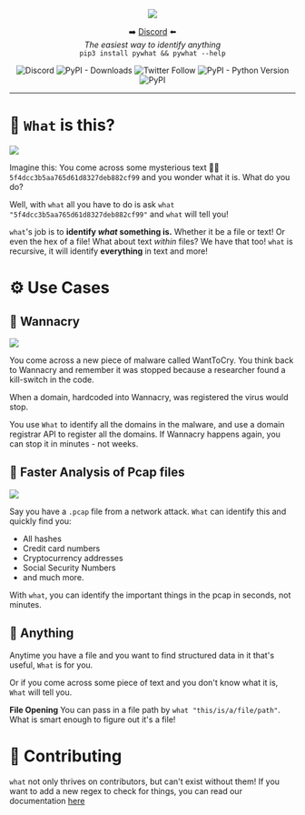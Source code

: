 <p align='center'>
<img src='images_for_README/logo.png'>
<p align="center">➡️ <a href="http://discord.skerritt.blog">Discord</a> ⬅️<br>
<i>The easiest way to identify anything</i><br>
<code>pip3 install pywhat && pywhat --help</code>
</p>

<p align="center">
  <img alt="Discord" src="https://img.shields.io/discord/754001738184392704"> <img alt="PyPI - Downloads" src="https://pepy.tech/badge/pywhat/month">  <img alt="Twitter Follow" src="https://img.shields.io/twitter/follow/bee_sec_san?style=social"> <img alt="PyPI - Python Version" src="https://img.shields.io/pypi/pyversions/pywhat"> <img alt="PyPI" src="https://img.shields.io/pypi/v/pywhat">
</p>
<hr>

# 🤔 `What` is this?

![](images_for_README/main_demo.gif)

Imagine this: You come across some mysterious text 🧙‍♂️ `5f4dcc3b5aa765d61d8327deb882cf99` and you wonder what it is. What do you do?

Well, with `what` all you have to do is ask `what "5f4dcc3b5aa765d61d8327deb882cf99"` and `what` will tell you!

`what`'s job is to **identify _what_ something is.** Whether it be a file or text! Or even the hex of a file! What about text _within_ files? We have that too! `what` is recursive, it will identify **everything** in text and more! 

# ⚙ Use Cases

## 🦠 Wannacry

![](images_for_README/Screenshot%202021-05-09%20162158.png)

You come across a new piece of malware called WantToCry. You think back to Wannacry and remember it was stopped because a researcher found a kill-switch in the code.

When a domain, hardcoded into Wannacry, was registered the virus would stop.

You use `What` to identify all the domains in the malware, and use a domain registrar API to register all the domains. If Wannacry happens again, you can stop it in minutes - not weeks.

## 🦈 Faster Analysis of Pcap files

![](images_for_README/pcap_demo.gif)

Say you have a `.pcap` file from a network attack. `What` can identify this and quickly find you:
* All hashes
* Credit card numbers
* Cryptocurrency addresses
* Social Security Numbers
* and much more.

With `what`, you can identify the important things in the pcap in seconds, not minutes.

## 🌌 Anything

Anytime you have a file and you want to find structured data in it that's useful, `What` is for you.

Or if you come across some piece of text and you don't know what it is, `What` will tell you.

**File Opening** You can pass in a file path by `what "this/is/a/file/path"`. What is smart enough to figure out it's a file!

# 👾 Contributing

`what` not only thrives on contributors, but can't exist without them! If you want to add a new regex to check for things, you can read our documentation [here](https://github.com/bee-san/what/wiki/Adding-your-own-Regex)

